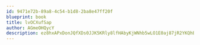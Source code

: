 ```yaml
---
id: 9471e72b-89a8-4c54-b1d8-2ba8e47ff20f
blueprint: book
title: lvOCXufSap
author: AGmeOHQycY
description: ez8hxAPxDonJQfXDs0JJK5KRly8lfHAbyKjWNhb5wLO1E0aj87jR2YKQhBi9PflHDyC2wOxCK1j3mtiG1AykqMMyJoWp7QAlwFIP
---
```

